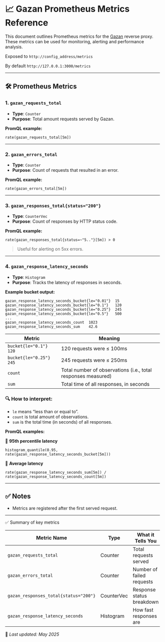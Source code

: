 # 📈 Gazan Prometheus Metrics Reference

This document outlines Prometheus metrics for the [Gazan](https://github.com/sadoyan/gazan) reverse proxy.
These metrics can be used for monitoring, alerting and performance analysis.

Exposed to `http://config_address/metrics`

By default `http://127.0.0.1:3000/metrics`

---

## 🛠️ Prometheus Metrics

### 1. `gazan_requests_total`

- **Type**: `Counter`
- **Purpose**: Total amount requests served by Gazan.

**PromQL example:**

```promql
rate(gazan_requests_total[5m])
```

---

### 2. `gazan_errors_total`

- **Type**: `Counter`
- **Purpose**: Count of requests that resulted in an error.

**PromQL example:**

```promql
rate(gazan_errors_total[5m])
```

---

### 3. `gazan_responses_total{status="200"}`

- **Type**: `CounterVec`
- **Purpose**: Count of responses by HTTP status code.

**PromQL example:**

```promql
rate(gazan_responses_total{status=~"5.."}[5m]) > 0
```

> Useful for alerting on 5xx errors.

---

### 4. `gazan_response_latency_seconds`

- **Type**: `Histogram`
- **Purpose**: Tracks the latency of responses in seconds.

**Example bucket output:**

```prometheus
gazan_response_latency_seconds_bucket{le="0.01"}  15
gazan_response_latency_seconds_bucket{le="0.1"}   120
gazan_response_latency_seconds_bucket{le="0.25"}  245
gazan_response_latency_seconds_bucket{le="0.5"}   500
...
gazan_response_latency_seconds_count  1023
gazan_response_latency_seconds_sum    42.6
```

| Metric                  | Meaning                                                       |
|-------------------------|---------------------------------------------------------------|
| `bucket{le="0.1"} 120`  | 120 requests were ≤ 100ms                                     |
| `bucket{le="0.25"} 245` | 245 requests were ≤ 250ms                                     |
| `count`                 | Total number of observations (i.e., total responses measured) |
| `sum`                   | Total time of all responses, in seconds                       |

### 🔍 How to interpret:

- `le` means “less than or equal to”.
- `count` is total amount of observations.
- `sum` is the total time (in seconds) of all responses.

**PromQL examples:**

🔹 **95th percentile latency**

```promql
histogram_quantile(0.95, rate(gazan_response_latency_seconds_bucket[5m]))

```

🔹 **Average latency**

```promql
rate(gazan_response_latency_seconds_sum[5m]) / rate(gazan_response_latency_seconds_count[5m])
```

---

## ✅ Notes

- Metrics are registered after the first served request.

---
✅ Summary of key metrics

| Metric Name                           | Type       | What it Tells You         |
|---------------------------------------|------------|---------------------------|
| `gazan_requests_total`                | Counter    | Total requests served     |
| `gazan_errors_total`                  | Counter    | Number of failed requests |
| `gazan_responses_total{status="200"}` | CounterVec | Response status breakdown |
| `gazan_response_latency_seconds`      | Histogram  | How fast responses are    |

📘 *Last updated: May 2025*
